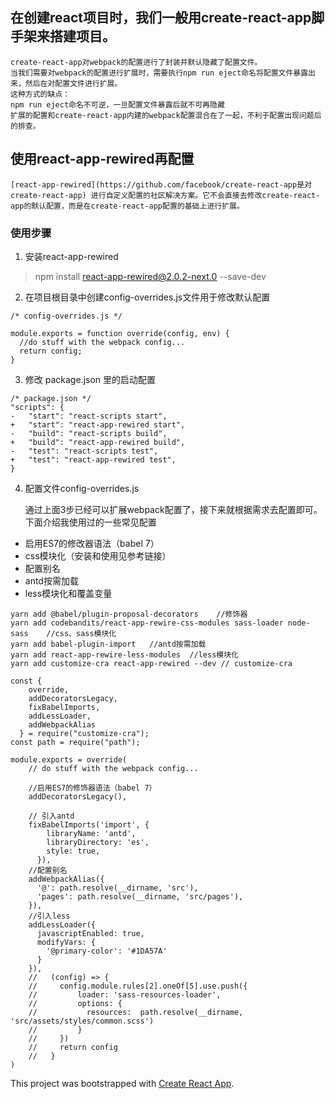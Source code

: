 ## 在创建react项目时，我们一般用create-react-app脚手架来搭建项目。

    create-react-app对webpack的配置进行了封装并默认隐藏了配置文件。
    当我们需要对webpack的配置进行扩展时，需要执行npm run eject命名将配置文件暴露出来，然后在对配置文件进行扩展。
    这种方式的缺点：
    npm run eject命名不可逆，一旦配置文件暴露后就不可再隐藏
    扩展的配置和create-react-app内建的webpack配置混合在了一起，不利于配置出现问题后的排查。

## 使用react-app-rewired再配置

    [react-app-rewired](https://github.com/facebook/create-react-app是对create-react-app) 进行自定义配置的社区解决方案。它不会直接去修改create-react-app的默认配置，而是在create-react-app配置的基础上进行扩展。

### 使用步骤

1. 安装react-app-rewired

> npm install react-app-rewired@2.0.2-next.0 --save-dev

2. 在项目根目录中创建config-overrides.js文件用于修改默认配置
```
/* config-overrides.js */

module.exports = function override(config, env) {
  //do stuff with the webpack config...
  return config;
}
```
3. 修改 package.json 里的启动配置
```
/* package.json */
"scripts": {
-   "start": "react-scripts start",
+   "start": "react-app-rewired start",
-   "build": "react-scripts build",
+   "build": "react-app-rewired build",
-   "test": "react-scripts test",
+   "test": "react-app-rewired test",
}
```
4. 配置文件config-overrides.js

    通过上面3步已经可以扩展webpack配置了，接下来就根据需求去配置即可。下面介绍我使用过的一些常见配置

*   启用ES7的修改器语法（babel 7）
*   css模块化（安装和使用见参考链接）
*   配置别名
*   antd按需加载
*   less模块化和覆盖变量

```
yarn add @babel/plugin-proposal-decorators    //修饰器
yarn add codebandits/react-app-rewire-css-modules sass-loader node-sass    //css、sass模块化
yarn add babel-plugin-import   //antd按需加载
yarn add react-app-rewire-less-modules  //less模块化
yarn add customize-cra react-app-rewired --dev // customize-cra
```
```
const {
    override,
    addDecoratorsLegacy,
    fixBabelImports,
    addLessLoader,
    addWebpackAlias
  } = require("customize-cra");
const path = require("path");

module.exports = override(
    // do stuff with the webpack config...

    //启用ES7的修饰器语法（babel 7）
    addDecoratorsLegacy(),

    // 引入antd
    fixBabelImports('import', {
        libraryName: 'antd',
        libraryDirectory: 'es',
        style: true,
      }),
    //配置别名
    addWebpackAlias({
      '@': path.resolve(__dirname, 'src'),
      'pages': path.resolve(__dirname, 'src/pages'),
    }),
    //引入less
    addLessLoader({
      javascriptEnabled: true,
      modifyVars: {
        '@primary-color': '#1DA57A'
      }
    }),
    //   (config) => {
    //     config.module.rules[2].oneOf[5].use.push({
    //         loader: 'sass-resources-loader',
    //         options: {
    //           resources:  path.resolve(__dirname, 'src/assets/styles/common.scss')
    //         }
    //     })
    //     return config
    //   }
)
```

This project was bootstrapped with [Create React App](https://github.com/facebook/create-react-app).

